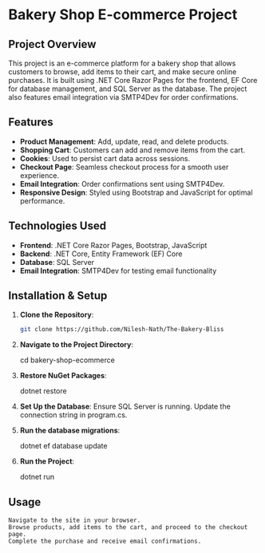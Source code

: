 # Bakery Shop E-commerce Project

## Project Overview
This project is an e-commerce platform for a bakery shop that allows customers to browse, add items to their cart, and make secure online purchases. It is built using .NET Core Razor Pages for the frontend, EF Core for database management, and SQL Server as the database. The project also features email integration via SMTP4Dev for order confirmations.

## Features
- **Product Management**: Add, update, read, and delete products.
- **Shopping Cart**: Customers can add and remove items from the cart.
- **Cookies**: Used to persist cart data across sessions.
- **Checkout Page**: Seamless checkout process for a smooth user experience.
- **Email Integration**: Order confirmations sent using SMTP4Dev.
- **Responsive Design**: Styled using Bootstrap and JavaScript for optimal performance.

## Technologies Used
- **Frontend**: .NET Core Razor Pages, Bootstrap, JavaScript
- **Backend**: .NET Core, Entity Framework (EF) Core
- **Database**: SQL Server
- **Email Integration**: SMTP4Dev for testing email functionality

## Installation & Setup
1. **Clone the Repository**:
   ```bash
   git clone https://github.com/Nilesh-Nath/The-Bakery-Bliss

2. **Navigate to the Project Directory**:
    
    cd bakery-shop-ecommerce
3. **Restore NuGet Packages**:

    dotnet restore
4. **Set Up the Database**:
    Ensure SQL Server is running.
    Update the connection string in program.cs.
5. **Run the database migrations**:

    dotnet ef database update
6. **Run the Project**:

    dotnet run

## Usage
    Navigate to the site in your browser.
    Browse products, add items to the cart, and proceed to the checkout page.
    Complete the purchase and receive email confirmations.